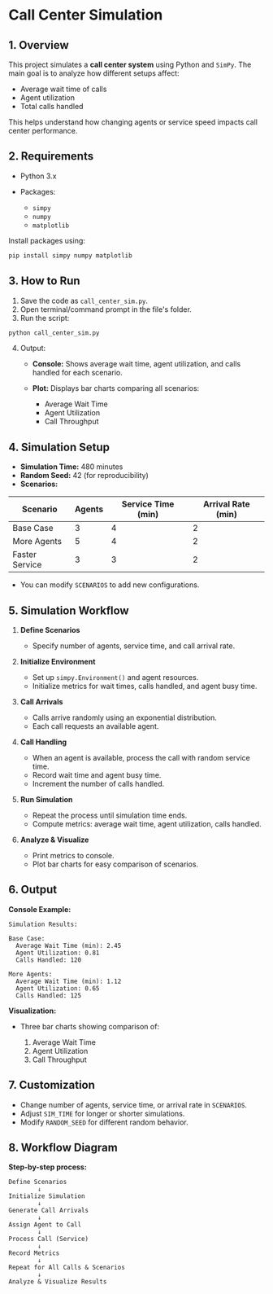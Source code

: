
# Call Center Simulation

## 1. Overview

This project simulates a **call center system** using Python and `SimPy`.
The main goal is to analyze how different setups affect:

* Average wait time of calls
* Agent utilization
* Total calls handled

This helps understand how changing agents or service speed impacts call center performance.



## 2. Requirements

* Python 3.x
* Packages:

  * `simpy`
  * `numpy`
  * `matplotlib`

Install packages using:

```bash
pip install simpy numpy matplotlib
```



## 3. How to Run

1. Save the code as `call_center_sim.py`.
2. Open terminal/command prompt in the file's folder.
3. Run the script:

```bash
python call_center_sim.py
```

4. Output:

   * **Console:** Shows average wait time, agent utilization, and calls handled for each scenario.
   * **Plot:** Displays bar charts comparing all scenarios:

     * Average Wait Time
     * Agent Utilization
     * Call Throughput



## 4. Simulation Setup

* **Simulation Time:** 480 minutes
* **Random Seed:** 42 (for reproducibility)
* **Scenarios:**

| Scenario       | Agents | Service Time (min) | Arrival Rate (min) |
| -------------- | ------ | ------------------ | ------------------ |
| Base Case      | 3      | 4                  | 2                  |
| More Agents    | 5      | 4                  | 2                  |
| Faster Service | 3      | 3                  | 2                  |

* You can modify `SCENARIOS` to add new configurations.



## 5. Simulation Workflow

1. **Define Scenarios**

   * Specify number of agents, service time, and call arrival rate.

2. **Initialize Environment**

   * Set up `simpy.Environment()` and agent resources.
   * Initialize metrics for wait times, calls handled, and agent busy time.

3. **Call Arrivals**

   * Calls arrive randomly using an exponential distribution.
   * Each call requests an available agent.

4. **Call Handling**

   * When an agent is available, process the call with random service time.
   * Record wait time and agent busy time.
   * Increment the number of calls handled.

5. **Run Simulation**

   * Repeat the process until simulation time ends.
   * Compute metrics: average wait time, agent utilization, calls handled.

6. **Analyze & Visualize**

   * Print metrics to console.
   * Plot bar charts for easy comparison of scenarios.



## 6. Output

**Console Example:**

```
Simulation Results:

Base Case:
  Average Wait Time (min): 2.45
  Agent Utilization: 0.81
  Calls Handled: 120

More Agents:
  Average Wait Time (min): 1.12
  Agent Utilization: 0.65
  Calls Handled: 125
```

**Visualization:**

* Three bar charts showing comparison of:

  1. Average Wait Time
  2. Agent Utilization
  3. Call Throughput



## 7. Customization

* Change number of agents, service time, or arrival rate in `SCENARIOS`.
* Adjust `SIM_TIME` for longer or shorter simulations.
* Modify `RANDOM_SEED` for different random behavior.



## 8. Workflow Diagram

**Step-by-step process:**

```
Define Scenarios
        ↓
Initialize Simulation
        ↓
Generate Call Arrivals
        ↓
Assign Agent to Call
        ↓
Process Call (Service)
        ↓
Record Metrics
        ↓
Repeat for All Calls & Scenarios
        ↓
Analyze & Visualize Results
```



